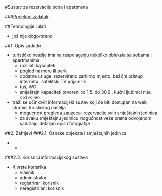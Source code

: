 #Sustav za rezervaciju soba i apartmana

###[Projektni zadatak](https://bitbucket.org/mihajlo7/mihajlo/raw/bd92eca6827d01edbf4bb4119a1c202d3cb23714/Zadatak.pdf)

##Tehnologije i alati
- još nije dogovoreno

##1. Opis zadatka
- turističko naselje ima na raspolaganju nekoliko objekata sa sobama i apartmanima
    - različiti kapaciteti
    - pogled na more ili park
    - dodatne usluge: rezervirano parkirno mjesto, bežični pristup internetu i satelitski TV prijamnik
    - tuš, WC
    - smještajni kapaciteti otvoreni od 1.5. do 30.9., kućni ljubimci nisu dozvoljeni
- traži se učinkovit informacijski sustav koji će biti dostupan na web stranici
turističkog naselja
    - mogućnost pregleda zauzeća i rezervacije svih
smještajnih jedinica
    - za svaku smještajnu jedinicu mogućnost veze prema odvojenom sadržaju: detaljan opis i fotografije

##2. Zahtjevi
###2.1. Oznake objekata i smještajnih jedinica
- *
###2.2. Korisnici informacijskog sustava 
- 4 vrste korisnika
    - vlasnik
    - administrator
    - registrirani korisnik
    - neregistrirani korisnik
